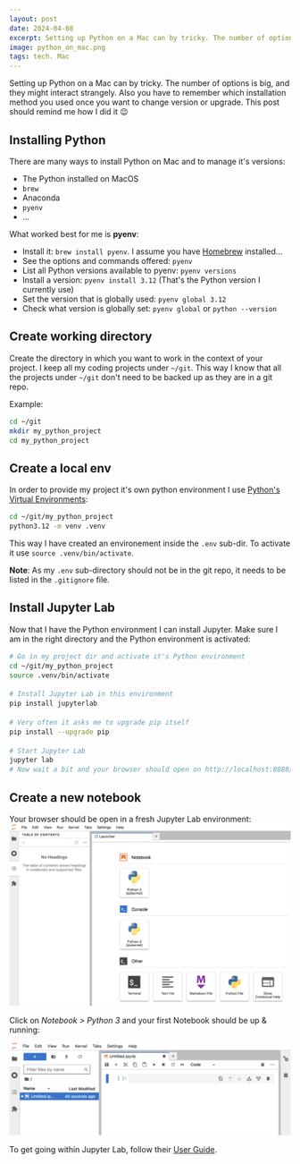 ```yaml
---
layout: post
date: 2024-04-08
excerpt: Setting up Python on a Mac can by tricky. The number of options is big, and they might interact strangely. Also you have to remember which installation method you used once you want to change version or upgrade. This post should remind me how I did it 😉
image: python_on_mac.png
tags: tech. Mac
---
```

Setting up Python on a Mac can by tricky. The number of options is big, and they might interact strangely. Also you have to remember which installation method you used once you want to change version or upgrade. This post should remind me how I did it 😉

## Installing Python

There are many ways to install Python on Mac and to manage it's versions:

* The Python installed on MacOS
* `brew`
* Anaconda
* `pyenv`
* ...

What worked best for me is **pyenv**:
* Install it: `brew install pyenv`. I assume you have [Homebrew](https://brew.sh) installed...
* See the options and commands offered: `pyenv`
* List all Python versions available to pyenv: `pyenv versions`
* Install a version: `pyenv install 3.12`  (That's the Python version I currently use)
* Set the version that is globally used: `pyenv global 3.12`
* Check what version is globally set: `pyenv global` or `python --version`

## Create working directory
Create the directory in which you want to work in the context of your project. I keep all my coding projects under `~/git`. This way I know that all the projects under `~/git` don't need to be backed up as they are in a git repo.

Example:
```bash
cd ~/git
mkdir my_python_project
cd my_python_project
```
  
## Create a local env
In order to provide my project it's own python environment I use [Python's Virtual Environments](https://docs.python.org/3/library/venv.html):

```bash
cd ~/git/my_python_project
python3.12 -m venv .venv
```

This way I have created an environement inside the `.env` sub-dir. To activate it use `source .venv/bin/activate`.

**Note**: As my `.env` sub-directory should not be in the git repo, it needs to be listed in the `.gitignore` file.

## Install Jupyter Lab
Now that I have the Python environment I can install Jupyter. Make sure I am in the right directory and the Python environment is activated:
```bash
# Go in my project dir and activate it's Python environment
cd ~/git/my_python_project
source .venv/bin/activate

# Install Jupyter Lab in this environment
pip install jupyterlab

# Very often it asks me to upgrade pip itself
pip install --upgrade pip

# Start Jupyter Lab
jupyter lab
# Now wait a bit and your browser should open on http://localhost:8888/lab
```

## Create a new notebook
Your browser should be open in a fresh Jupyter Lab environment:
![An empty Lab environment](jupyter_overview.png)

Click on *Notebook > Python 3* and your first Notebook should be up & running:

![A fresh nbotebook](jupyter_detail.png)

To get going within Jupyter Lab, follow their [User Guide](https://jupyterlab.readthedocs.io/en/latest/user/interface.html).